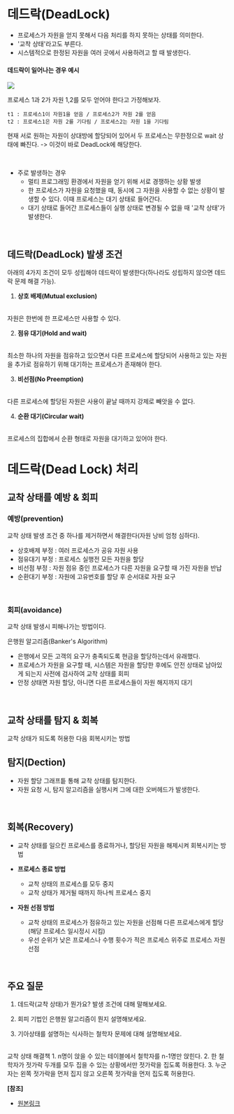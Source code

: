 # 데드락(DeadLock)
* 프로세스가 자원을 얻지 못해서 다음 처리를 하지 못하는 상태를 의미한다.
* '교착 상태'라고도 부른다.
* 시스템적으로 한정된 자원을 여러 곳에서 사용하려고 할 때 발생한다.

#### 데드락이 일어나는 경우 예시
![](https://t1.daumcdn.net/cfile/tistory/243E89355714C26E28)

프로세스 1과 2가 자원 1,2를 모두 얻어야 한다고 가정해보자.

```
t1 : 프로세스1이 자원1을 얻음 / 프로세스2가 자원 2를 얻음
t2 : 프로세스1은 자원 2를 기다림 / 프로세스2는 자원 1을 기다림
```

현재 서로 원하는 자원이 상대방에 할당되어 있어서 두 프로세스는 무한정으로 wait 상태에 빠진다. -> 이것이 바로 DeadLock에 해당한다.

<br/>

* 주로 발생하는 경우
  * 멀티 프로그래밍 환경에서 자원을 얻기 위해 서로 경쟁하는 상황 발생
  * 한 프로세스가 자원을 요청했을 때, 동시에 그 자원을 사용할 수 없는 상황이 발생할 수 있다. 이때 프로세스는 대기 상태로 들어간다.
  * 대기 상태로 들어간 프로세스들이 실행 상태로 변경될 수 없을 때 '교착 상태'가 발생한다.

<br/>

## 데드락(DeadLock) 발생 조건
아래의 4가지 조건이 모두 성립해야 데드락이 발생한다(하나라도 성립하지 않으면 데드락 문제 해결 가능).

1. **상호 배제(Mutual exclusion)**
<br/>
자원은 한번에 한 프로세스만 사용할 수 있다.

2. **점유 대기(Hold and wait)**
<br/>
최소한 하나의 자원을 점유하고 있으면서 다른 프로세스에 할당되어 사용하고 있는 자원을 추가로 점유하기 위해 대기하는 프로세스가 존재해야 한다.

3. **비선점(No Preemption)**
<br/>
다른 프로세스에 할당된 자원은 사용이 끝날 때까지 강제로 빼앗을 수 없다.

4. **순환 대기(Circular wait)**
<br/>
프로세스의 집합에서 순환 형태로 자원을 대기하고 있어야 한다.

<br/>

# 데드락(Dead Lock) 처리
## 교착 상태를 예방 & 회피
### 예방(prevention)
교착 상태 발생 조건 중 하나를 제거하면서 해결한다(자원 낭비 엄청 심하다).

* 상호배제 부정 : 여러 프로세스가 공유 자원 사용
* 점유대기 부정 : 프로세스 실행전 모든 자원을 할당
* 비선점 부정 : 자원 점유 중인 프로세스가 다른 자원을 요구할 때 가진 자원을 반납
* 순환대기 부정 : 자원에 고유번호를 할당 후 순서대로 자원 요구

<br/>

### 회피(avoidance)
교착 상태 발생시 피해나가는 방법이다.

은행원 알고리즘(Banker's Algorithm)

* 은행에서 모든 고객의 요구가 충족되도록 현금을 할당하는데서 유래했다.
* 프로세스가 자원을 요구할 때, 시스템은 자원을 할당한 후에도 안전 상태로 남아있게 되는지 사전에 검사하여 교착 상태를 회피
* 안정 상태면 자원 할당, 아니면 다른 프로세스들이 자원 해지까지 대기

<br/>

## 교착 상태를 탐지 & 회복
교착 상태가 되도록 허용한 다음 회복시키는 방법

## 탐지(Dection)
* 자원 할당 그래프틑 통해 교착 상태를 탐지한다.
* 자원 요청 시, 탐지 알고리즘을 실행시켜 그에 대한 오버헤드가 발생한다.

<br/>

## 회복(Recovery)
* 교착 상태를 일으킨 프로세스를 종료하거나, 할당된 자원을 해제시켜 회복시키는 방법
* **프로세스 종료 방법**
  * 교착 상태의 프로세스를 모두 중지
  * 교착 상태가 제거될 때까지 하나씩 프로세스 중지

* **자원 선점 방법**
  * 교착 상태의 프로세스가 점유하고 있는 자원을 선점해 다른 프로세스에게 할당(해당 프로세스 일시정시 시킴)
  * 우선 순위가 낮은 프로세스나 수행 횟수가 적은 프로세스 위주로 프로세스 자원 선점

<br/>

## 주요 질문
1. 데드락(교착 상태)가 뭔가요? 발생 조건에 대해 말해보세요.

2. 회피 기법인 은행원 알고리즘이 뭔지 설명해보세요.

3. 기아상태를 설명하는 식사하는 철학자 문제에 대해 설명해보세요.
<br/>
교착 상태 해결책
   1. n명이 앉을 수 있는 테이블에서 철학자를 n-1명만 앉힌다.
   2. 한 철학자가 젓가락 두개를 모두 집을 수 있는 상황에서만 젓가락을 집도록 허용한다.
   3. 누군자는 왼쪽 젓가락을 먼저 집지 않고 오른쪽 젓가락을 먼저 집도록 허용한다.

<br/>

**[참조]**
* [원본링크](https://gyoogle.dev/blog/computer-science/operating-system/DeadLock.html)